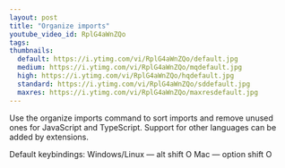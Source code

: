 ```yaml
---
layout: post
title: "Organize imports"
youtube_video_id: RplG4aWnZQo
tags:
thumbnails:
  default: https://i.ytimg.com/vi/RplG4aWnZQo/default.jpg
  medium: https://i.ytimg.com/vi/RplG4aWnZQo/mqdefault.jpg
  high: https://i.ytimg.com/vi/RplG4aWnZQo/hqdefault.jpg
  standard: https://i.ytimg.com/vi/RplG4aWnZQo/sddefault.jpg
  maxres: https://i.ytimg.com/vi/RplG4aWnZQo/maxresdefault.jpg
---
```


Use the organize imports command to sort imports and remove unused ones for JavaScript and TypeScript. Support for other languages can be added by extensions.

Default keybindings:
Windows/Linux — alt shift O 
Mac — option shift O
